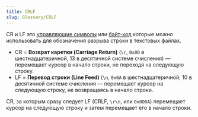 ```yaml
---
title: CRLF
slug: Glossary/CRLF
---
```


CR и LF это [управляющие символы](https://en.wikipedia.org/wiki/Control_character) или [байт-код](https://en.wikipedia.org/wiki/Bytecode) которые можно использовать для обозначения разрыва строки в текстовых файлах.

- CR = **Возврат каретки (Carriage Return)** (`\r`, `0x0D` в шестнадцатеричной, 13 в десятичной системе счисления) — перемещает курсор в начало строки, не переходя на следующую строку.
- LF = **Перевод строки (Line Feed)** (`\n`, `0x0A` в шестнадцатеричной, 10 в десятичной системе счисления — перемещает курсор на следующую строку, не возвращаясь в начало строки.

CR, за которым сразу следует LF (CRLF, `\r\n`, или `0x0D0A`) перемещает курсор на следующую строку и затем перемещает его в начало строки.
